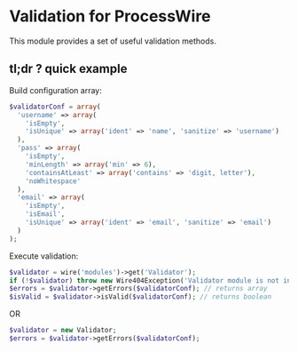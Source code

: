 # Validation for ProcessWire

This module provides a set of useful validation methods.

## tl;dr ? quick example

Build configuration array:
```php
$validatorConf = array(
  'username' => array(
    'isEmpty',
    'isUnique' => array('ident' => 'name', 'sanitize' => 'username')
  ),
  'pass' => array(
    'isEmpty',
    'minLength' => array('min' => 6),
    'containsAtLeast' => array('contains' => 'digit, letter'),
    'noWhitespace'
  ),
  'email' => array(
    'isEmpty',
    'isEmail',
    'isUnique' => array('ident' => 'email', 'sanitize' => 'email')
  )
);
```

Execute validation:
```php
$validator = wire('modules')->get('Validator');
if (!$validator) throw new Wire404Exception('Validator module is not installed');
$errors = $validator->getErrors($validatorConf); // returns array
$isValid = $validator->isValid($validatorConf); // returns boolean
```

OR
```php
$validator = new Validator;
$errors = $validator->getErrors($validatorConf);
```


